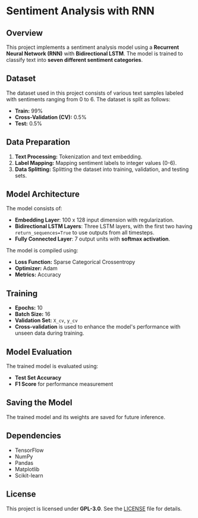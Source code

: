 # Sentiment Analysis with RNN

## Overview
This project implements a sentiment analysis model using a **Recurrent Neural Network (RNN)** with **Bidirectional LSTM**. The model is trained to classify text into **seven different sentiment categories**.

## Dataset
The dataset used in this project consists of various text samples labeled with sentiments ranging from 0 to 6. The dataset is split as follows:
- **Train:** 99%
- **Cross-Validation (CV):** 0.5%
- **Test:** 0.5%

## Data Preparation
1. **Text Processing:** Tokenization and text embedding.
2. **Label Mapping:** Mapping sentiment labels to integer values (0-6).
3. **Data Splitting:** Splitting the dataset into training, validation, and testing sets.

## Model Architecture
The model consists of:
- **Embedding Layer**: 100 x 128 input dimension with regularization.
- **Bidirectional LSTM Layers**: Three LSTM layers, with the first two having `return_sequences=True` to use outputs from all timesteps.
- **Fully Connected Layer**: 7 output units with **softmax activation**.

The model is compiled using:
- **Loss Function:** Sparse Categorical Crossentropy
- **Optimizer:** Adam
- **Metrics:** Accuracy

## Training
- **Epochs:** 10
- **Batch Size:** 16
- **Validation Set:** `X_cv`, `y_cv`
- **Cross-validation** is used to enhance the model's performance with unseen data during training.

## Model Evaluation
The trained model is evaluated using:
- **Test Set Accuracy**
- **F1 Score** for performance measurement

## Saving the Model
The trained model and its weights are saved for future inference.

## Dependencies
- TensorFlow
- NumPy
- Pandas
- Matplotlib
- Scikit-learn

## License
This project is licensed under **GPL-3.0**. See the [LICENSE](LICENSE) file for details.

